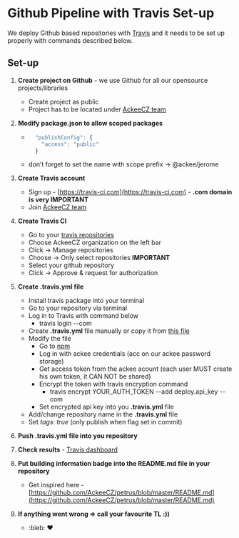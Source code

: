 # Github Pipeline with Travis Set-up

We deploy Github based repositories with [Travis](https://travis-ci.org/) and it needs to be set up properly with commands described below.

## Set-up

1.  **Create project on Github** - we use Github for all our opensource projects/libraries
    - Create project as public
    - Project has to be located under [AckeeCZ team](https://github.com/AckeeCZ)
2.  **Modify package.json to allow scoped packages**

    - ```js
        "publishConfig": {
          "access": "public"
        }
      ```
    - don’t forget to set the name with scope prefix -> @ackee/jerome

3.  **Create Travis account**
    - Sign up - [https://travis-ci.com](https://travis-ci.com) - **.com domain is very IMPORTANT**
    - Join [AckeeCZ team](https://travis-ci.com/organizations/AckeeCZ)
4.  **Create Travis CI**
    - Go to your [travis repositories](https://travis-ci.com/organizations/AckeeCZ/repositories)
    - Choose AckeeCZ organization on the left bar
    - Click -> Manage repositories
    - Choose -> Only select repositories **IMPORTANT**
    - Select your github repository
    - Click -> Approve & request for authorization
5.  **Create .travis.yml file**
    - Install travis package into your terminal
    - Go to your repository via terminal
    - Log in to Travis with command below
      - travis login --com
    - Create **.travis.yml** file manually or copy it from [this file](https://github.com/AckeeCZ/petrus/blob/master/.travis.yml)
    - Modify the file
      - Go to [npm](https://www.npmjs.com)
      - Log in with ackee credentials (acc on our ackee password storage)
      - Get access token from the ackee acount (each user MUST create his own token, it CAN NOT be shared)
      - Encrypt the token with travis encryption command
        - travis encrypt YOUR_AUTH_TOKEN --add deploy.api_key --com
      - Set encrypted api key into you **.travis.yml** file
    - Add/change repository name in the **.travis.yml** file
    - Set _tags: true_ (only publish when flag set in commit)
6.  **Push .travis.yml file into you repository**
7.  **Check results** - [Travis dashboard](https://travis-ci.com/dashboard)
8.  **Put building information badge into the README.md file in your repository**
    - Get inspired here - [https://github.com/AckeeCZ/petrus/blob/master/README.md](https://github.com/AckeeCZ/petrus/blob/master/README.md)
9.  **If anything went wrong => call your favourite TL :))**
    - :bieb: :heart:
